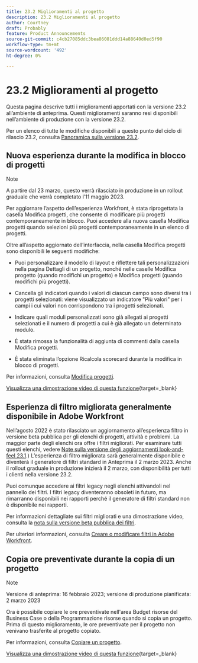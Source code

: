 ```yaml
---
title: 23.2 Miglioramenti al progetto
description: 23.2 Miglioramenti al progetto
author: Courtney
draft: Probably
feature: Product Announcements
source-git-commit: c4cb27085ddc3bea86081ddd14a88640d0ed5f90
workflow-type: tm+mt
source-wordcount: '492'
ht-degree: 0%

---
```


# 23.2 Miglioramenti al progetto

Questa pagina descrive tutti i miglioramenti apportati con la versione 23.2 all’ambiente di anteprima. Questi miglioramenti saranno resi disponibili nell’ambiente di produzione con la versione 23.2.

Per un elenco di tutte le modifiche disponibili a questo punto del ciclo di rilascio 23.2, consulta [Panoramica sulla versione 23.2](/help/quicksilver/product-announcements/product-releases/23.2-release-activity/23-2-release-overview.md).

## Nuova esperienza durante la modifica in blocco di progetti

>[!NOTE]
>
>A partire dal 23 marzo, questo verrà rilasciato in produzione in un rollout graduale che verrà completato l’11 maggio 2023.

Per aggiornare l’aspetto dell’esperienza Workfront, è stata riprogettata la casella Modifica progetti, che consente di modificare più progetti contemporaneamente in blocco. Puoi accedere alla nuova casella Modifica progetti quando selezioni più progetti contemporaneamente in un elenco di progetti.

Oltre all’aspetto aggiornato dell’interfaccia, nella casella Modifica progetti sono disponibili le seguenti modifiche:

* Puoi personalizzare il modello di layout e riflettere tali personalizzazioni nella pagina Dettagli di un progetto, nonché nelle caselle Modifica progetto (quando modifichi un progetto) e Modifica progetti (quando modifichi più progetti).

* Cancella gli indicatori quando i valori di ciascun campo sono diversi tra i progetti selezionati: viene visualizzato un indicatore &quot;Più valori&quot; per i campi i cui valori non corrispondono tra i progetti selezionati.

* Indicare quali moduli personalizzati sono già allegati ai progetti selezionati e il numero di progetti a cui è già allegato un determinato modulo.

* È stata rimossa la funzionalità di aggiunta di commenti dalla casella Modifica progetti.

* È stata eliminata l’opzione Ricalcola scorecard durante la modifica in blocco di progetti.

Per informazioni, consulta [Modifica progetti](/help/quicksilver/manage-work/projects/manage-projects/edit-projects.md).

[Visualizza una dimostrazione video di questa funzione](https://video.tv.adobe.com/v/3416587/){target=_blank}

## Esperienza di filtro migliorata generalmente disponibile in Adobe Workfront

Nell’agosto 2022 è stato rilasciato un aggiornamento all’esperienza filtro in versione beta pubblica per gli elenchi di progetti, attività e problemi. La maggior parte degli elenchi ora offre i filtri migliorati. Per esaminare tutti questi elenchi, vedere [Note sulla versione degli aggiornamenti look-and-feel 23.1](/help/quicksilver/product-announcements/product-releases/23.1-release-activity/23-1-look-and-feel-updates.md).) L’esperienza di filtro migliorata sarà generalmente disponibile e diventerà il generatore di filtri standard in Anteprima il 2 marzo 2023. Anche il rollout graduale in produzione inizierà il 2 marzo, con disponibilità per tutti i clienti nella versione 23.2.

Puoi comunque accedere ai filtri legacy negli elenchi attivandoli nel pannello dei filtri. I filtri legacy diventeranno obsoleti in futuro, ma rimarranno disponibili nei rapporti perché il generatore di filtri standard non è disponibile nei rapporti.

Per informazioni dettagliate sui filtri migliorati e una dimostrazione video, consulta la [nota sulla versione beta pubblica dei filtri](/help/quicksilver/product-announcements/product-releases/22.4-release-activity/22-4-project-enhancements.md).

Per ulteriori informazioni, consulta [Creare o modificare filtri in Adobe Workfront](/help/quicksilver/reports-and-dashboards/reports/reporting-elements/create-filters.md).

## Copia ore preventivate durante la copia di un progetto

>[!NOTE]
>
>Versione di anteprima: 16 febbraio 2023; versione di produzione pianificata: 2 marzo 2023

Ora è possibile copiare le ore preventivate nell&#39;area Budget risorse del Business Case o della Programmazione risorse quando si copia un progetto. Prima di questo miglioramento, le ore preventivate per il progetto non venivano trasferite al progetto copiato.

Per informazioni, consulta [Copiare un progetto](/help/quicksilver/manage-work/projects/manage-projects/copy-project.md).

[Visualizza una dimostrazione video di questa funzione](https://video.tv.adobe.com/v/3415713/){target=_blank}